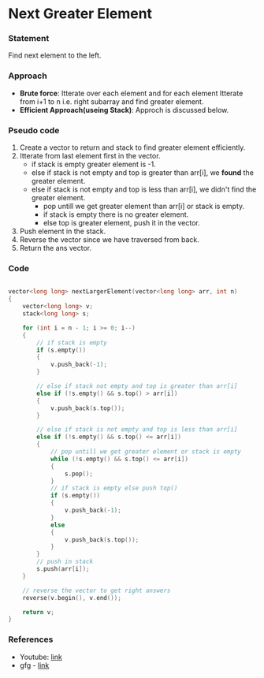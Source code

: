 # Next Greater Element

### Statement
Find next element to the left.

### Approach

- **Brute force**: Itterate over each element and for each element Itterate from i+1 to n i.e. right subarray and find greater element.
- **Efficient Approach(useing Stack)**: Approch is discussed below.

### Pseudo code

1. Create a vector to return and stack to find greater element efficiently.
2. Itterate from last element first in the vector.
   - if stack is empty greater element is -1.
   - else if stack is not empty and top is greater than arr[i], we **found** the greater element.
   - else if stack is not empty and top is less than arr[i], we didn't find the greater element.
     - pop untill we get greater element than arr[i] or stack is empty.
     - if stack is empty there is no greater element.
     - else top is greater element, push it in the vector.
3. Push element in the stack.
4. Reverse the vector since we have traversed from back.
5. Return the ans vector.

### Code

```cpp

vector<long long> nextLargerElement(vector<long long> arr, int n)
{
    vector<long long> v;
    stack<long long> s;

    for (int i = n - 1; i >= 0; i--)
    {
        // if stack is empty
        if (s.empty())
        {
            v.push_back(-1);
        }

        // else if stack not empty and top is greater than arr[i]
        else if (!s.empty() && s.top() > arr[i])
        {
            v.push_back(s.top());
        }

        // else if stack is not empty and top is less than arr[i]
        else if (!s.empty() && s.top() <= arr[i])
        {
            // pop untill we get greater element or stack is empty
            while (!s.empty() && s.top() <= arr[i])
            {
                s.pop();
            }
            // if stack is empty else push top()
            if (s.empty())
            {
                v.push_back(-1);
            }
            else
            {
                v.push_back(s.top());
            }
        }
        // push in stack
        s.push(arr[i]);
    }

    // reverse the vector to get right answers
    reverse(v.begin(), v.end());

    return v;
}
```

### References

- Youtube: [link](https://www.youtube.com/watch?v=NXOOYYwpbg4&list=PL_z_8CaSLPWdeOezg68SKkeLN4-T_jNHd&index=2)
- gfg - [link](https://www.geeksforgeeks.org/next-greater-element/)
